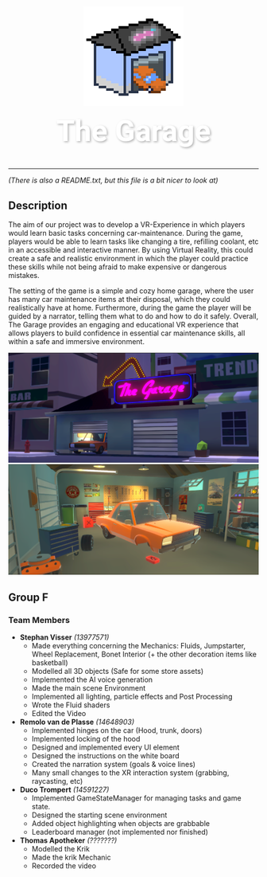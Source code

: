 <h1 align="center"  style="font-family: 'Roboto', sans-serif; font-size: 60px; font-weight: bold; color: #FFF; text-shadow: 2px 2px 4px rgba(0,0,0,0.3);">
 <img src=Assets/Images/icon.png width="200" height="200" style="image-rendering: pixelated;">
  <br />
 The Garage
</h1>

---

*(There is also a README.txt, but this file is a bit nicer to look at)*

## Description
The aim of our project was to develop a VR-Experience in which players would learn basic tasks concerning car-maintenance. During the game, players would be able to learn tasks like changing a tire, refilling coolant, etc in an accessible and interactive manner. By using Virtual Reality, this could create a safe and realistic environment in which the player could practice these skills while not being afraid to make expensive or dangerous mistakes.

The setting of the game is a simple and cozy home garage, where the user has many car maintenance items at their disposal, which they could realistically have at home. Furthermore, during the game the player will be guided by a narrator, telling them what to do and how to do it safely. Overall, The Garage provides an engaging and educational VR experience that allows players to build confidence in essential car maintenance skills, all within a safe and immersive environment.

![Game Screenshot 1](Assets/Images/garage_exterior_2.PNG)
![Game Screenshot 2](Assets/Images/garage_interior.PNG)

## Group F

### Team Members
- **Stephan Visser** *(13977571)*
  - Made everything concerning the Mechanics: Fluids, Jumpstarter, Wheel Replacement, Bonet Interior (+ the other decoration items like basketball)
  - Modelled all 3D objects (Safe for some store assets)
  - Implemented the AI voice generation
  - Made the main scene Environment
  - Implemented all lighting, particle effects and Post Processing
  - Wrote the Fluid shaders
  - Edited the Video
- **Remolo van de Plasse** *(14648903)*
  - Implemented hinges on the car (Hood, trunk, doors)
  - Implemented locking of the hood
  - Designed and implemented every UI element
  - Designed the instructions on the white board
  - Created the narration system (goals & voice lines)
  - Many small changes to the XR interaction system (grabbing, raycasting, etc)
- **Duco Trompert** *(14591227)*
  - Implemented GameStateManager for managing tasks and game state.
  - Designed the starting scene environment
  - Added object highlighting when objects are grabbable
  - Leaderboard manager (not implemented nor finished)
- **Thomas Apotheker** *(???????)*
  - Modelled the Krik
  - Made the krik Mechanic
  - Recorded the video
